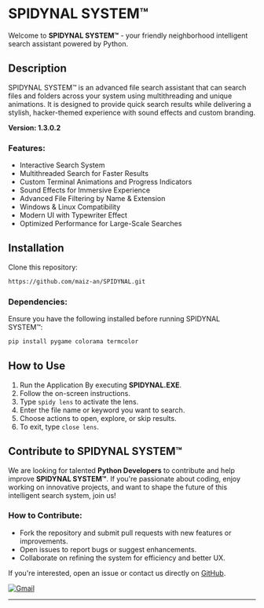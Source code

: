 # SPIDYNAL SYSTEM™

Welcome to **SPIDYNAL SYSTEM™** - your friendly neighborhood intelligent search assistant powered by Python.

## Description
SPIDYNAL SYSTEM™ is an advanced file search assistant that can search files and folders across your system using multithreading and unique animations. It is designed to provide quick search results while delivering a stylish, hacker-themed experience with sound effects and custom branding.

**Version: 1.3.0.2**

### Features:
- Interactive Search System
- Multithreaded Search for Faster Results
- Custom Terminal Animations and Progress Indicators
- Sound Effects for Immersive Experience
- Advanced File Filtering by Name & Extension
- Windows & Linux Compatibility
- Modern UI with Typewriter Effect
- Optimized Performance for Large-Scale Searches

## Installation
Clone this repository:
```bash
https://github.com/maiz-an/SPIDYNAL.git
```

### Dependencies:
Ensure you have the following installed before running SPIDYNAL SYSTEM™:
```bash
pip install pygame colorama termcolor
```

## How to Use
1. Run the Application By executing **SPIDYNAL.EXE**.
2. Follow the on-screen instructions.
3. Type `spidy lens` to activate the lens.
4. Enter the file name or keyword you want to search.
5. Choose actions to open, explore, or skip results.
6. To exit, type `close lens`.

## Contribute to SPIDYNAL SYSTEM™
We are looking for talented **Python Developers** to contribute and help improve **SPIDYNAL SYSTEM™**. If you're passionate about coding, enjoy working on innovative projects, and want to shape the future of this intelligent search system, join us!

### How to Contribute:
- Fork the repository and submit pull requests with new features or improvements.
- Open issues to report bugs or suggest enhancements.
- Collaborate on refining the system for efficiency and better UX.

If you're interested, open an issue or contact us directly on [GitHub](https://github.com/maiz-an).

<a href="mailto:mohamedmaizanmunas@outlook.com"><img src="https://img.shields.io/badge/Gmail-Contact%20Us-D14836?style=for-the-badge&logo=gmail&logoColor=white" alt="Gmail"></a>

---

